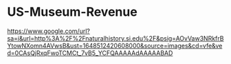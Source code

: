 # US-Museum-Revenue

https://www.google.com/url?sa=i&url=http%3A%2F%2Fnaturalhistory.si.edu%2F&psig=AOvVaw3NRkfrBYtowNXomn4AVwsB&ust=1648512420608000&source=images&cd=vfe&ved=0CAsQjRxqFwoTCMCt_7vB5_YCFQAAAAAdAAAAABAD

